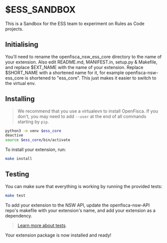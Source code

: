 # $ESS_SANDBOX

This is a Sandbox for the ESS team to experiment on Rules as Code projects.

## Initialising

You'll need to rename the openfisca_nsw_ess_core directory to the name
of your extension. Also edit README.md, MANIFEST.in, setup.py & Makefile, and replace $EXT_NAME with the
name of your extension. Replace $SHORT_NAME with a shortened name for it, for example
openfisca-nsw-ess_core is shortened to "ess_core". This just makes it easier to
switch to the virtual env.


## Installing

> We recommend that you use a virtualevn to install OpenFisca. If you don't,
you may need to add `--user` at the end of all commands starting by `pip`.

```sh
python3 -m venv $ess_core
deactive
source $ess_core/bin/activate

```
To install your extension, run:

```sh
make install
```

## Testing

You can make sure that everything is working by running the provided tests:

```sh
make test
```

To add your extension to the NSW API, update the openfisca-nsw-API repo's makefile with your
extension's name, and add your extension as a dependency.

> [Learn more about tests](http://openfisca.org/doc/coding-the-legislation/writing_yaml_tests.html).

Your extension package is now installed and ready!
